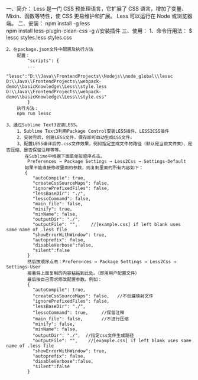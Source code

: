 一、简介：
    Less 是一门 CSS 预处理语言，它扩展了 CSS 语言，增加了变量、Mixin、函数等特性，使 CSS 更易维护和扩展。
    Less 可以运行在 Node 或浏览器端。
二、安装：
    npm install -g less     
    npm install less-plugin-clean-css -g  //安装插件
三、使用：
    1、命令行用法：
        $ lessc styles.less styles.css


    2、在package.json文件中配置及执行方法
        配置：
            "scripts": {
            ...
            "lessc":"D:\\Java\\FrontendProjects\\Nodejs\\node_global\\lessc  D:\\Java\\FrontendProjects\\webpack-demo\\basicKnowledge\\Less\\style.less  D:\\Java\\FrontendProjects\\webpack-demo\\basicKnowledge\\Less\\style.css"
            }
        执行方法：
        npm run lessc

    3、通过Sublime Text3安装LESS。
        1、Sublime Text3利用Package Control安装LESS插件、LESS2CSS插件
        2、安装完后，创建LESS文件，保存即可自动生成CSS文件。
        3、配置LESS编译后的.css文件效果，例如指定生成文件的路径（默认是当前文件夹）、是否压缩、是否保留注释等等。
           在Sublime中根据下面菜单按顺序点击。
            Preferences → Package Settings → Less2Css → Settings-Default
           如果不能直接修改里面的参数，则复制里面的所有内容如下：
           {
              "autoCompile": true,
              "createCssSourceMaps": false,
              "ignorePrefixedFiles": false,
              "lessBaseDir": "./",
              "lesscCommand": false,
              "main_file": false,
              "minify": true,
              "minName": false,
              "outputDir": "./",    
              "outputFile": "",     //[example.css] if left blank uses same name of .less file
              "showErrorWithWindow": true,
              "autoprefix": false,
              "disableVerbose":false,
              "silent":false
            }
            然后按顺序点击：Preferences → Package Settings → Less2Css → Settings-User
            接着将上面复制的内容粘贴到此处。（即用用户配置文件）
            最后按自己需求修改配置参数。例如：
            {
              "autoCompile": true,             
              "createCssSourceMaps": false,   //不创建映射文件
              "ignorePrefixedFiles": false,
              "lessBaseDir": "./",
              "lesscCommand": true,     //保留注释
              "main_file": false,       //不进行压缩
              "minify": false,
              "minName": false,
              "outputDir": "./",  //指定css文件生成路径 
              "outputFile": "",    //[example.css] if left blank uses same name of .less file
              "showErrorWithWindow": true,
              "autoprefix": false,
              "disableVerbose":false,
              "silent":false
            }

